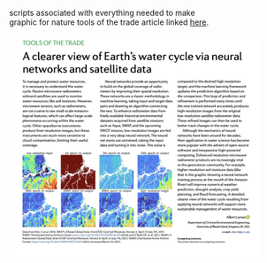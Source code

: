 scripts associated with everything needed to make <br>
graphic for nature tools of the trade article linked <a href = 'https://github.com/albertlarson/nature/blob/main/larson_tott_published.pdf' target = '_blank'>here</a>.


<img src = 'https://github.com/albertlarson/nature/blob/main/figs/tott_screenshot.png' height=400 width='auto'>

